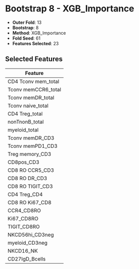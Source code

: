 # Bootstrap 8 - XGB_Importance

- **Outer Fold**: 13
- **Bootstrap**: 8
- **Method**: XGB_Importance
- **Fold Seed**: 61
- **Features Selected**: 23

## Selected Features

| Feature |
|---------|
| CD4 Tconv mem_total |
| Tconv memCCR6_total |
| Tconv memDR_total |
| Tconv naive_total |
| CD4 Treg_total |
| nonTnonB_total |
| myeloid_total |
| Tconv memDR_CD3 |
| Tconv memPD1_CD3 |
| Treg memory_CD3 |
| CD8pos_CD3 |
| CD8 RO CCR5_CD3 |
| CD8 RO DR_CD3 |
| CD8 RO TIGIT_CD3 |
| CD4 Treg_CD4 |
| CD8 RO Ki67_CD8 |
| CCR4_CD8RO |
| Ki67_CD8RO |
| TIGIT_CD8RO |
| NKCD56hi_CD3neg |
| myeloid_CD3neg |
| NKCD16_NK |
| CD27IgD_Bcells |

